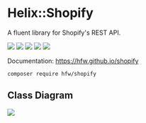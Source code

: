 Helix::Shopify
==============

A fluent library for Shopify's REST API.

[![](https://img.shields.io/badge/PHP-~7.4-666999)](https://www.php.net)
[![](https://img.shields.io/badge/packagist-a50)](https://packagist.org/packages/hfw/shopify)
[![](https://img.shields.io/badge/license-MIT-black)](LICENSE.txt)
[![](https://scrutinizer-ci.com/g/hfw/shopify/badges/quality-score.png?b=master)](https://scrutinizer-ci.com/g/hfw/shopify)
[![](https://scrutinizer-ci.com/g/hfw/shopify/badges/build.png?b=master)](https://scrutinizer-ci.com/g/hfw/shopify)

Documentation: https://hfw.github.io/shopify

```
composer require hfw/shopify
```

Class Diagram
-------------

[![](https://hfw.github.io/shopify/classes.png)](https://hfw.github.io/shopify/inherits.html)